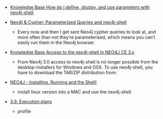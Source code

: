  - [Knowledge Base How do I define, display, and use parameters with neo4j-shell](https://neo4j.com/developer/kb/how-do-i-define-display-use-parameters-with-neo4j-shell/)
 - [Neo4j & Cypher: Parameterized Queries and neo4j-shell](https://dzone.com/articles/neo4j-cypher)
    - Every now and then I get sent Neo4j cypher queries to look at, and more often than not they’re parameterised, which means you can’t easily run them in the Neo4j browser.
 - [Knowledge Base Access to the neo4j-shell in NEO4J CE 3.x](https://neo4j.com/developer/kb/using-neo4j-shell-neo4j-ce-3x/)
    - From Neo4j 3.0 access to neo4j-shell is no longer possible from the desktop-installers for Windows and OSX. To use neo4j-shell, you have to download the TAR/ZIP distribution from:
    
 - [NEO4J - Installing, Running and the Shell!](http://technoracle.blogspot.hk/2012/04/neo4j-installing-running-and-shell.html)
    - install linux version into a MAC and use the neo4j-shell
    
 - [3.9. Execution plans](http://neo4j.com/docs/developer-manual/current/cypher/#execution-plans)
    - profile